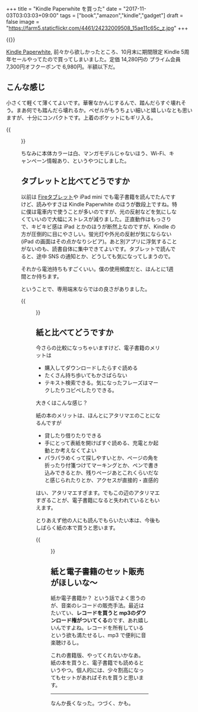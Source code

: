 +++
title = "Kindle Paperwhite を買った"
date = "2017-11-03T03:03:03+09:00"
tags = ["book","amazon","kindle","gadget"]
draft = false
image = "https://farm5.staticflickr.com/4461/24232009508_15ae11c65c_z.jpg"
+++

{{<amazon asin="B017DOURQW" title="Kindle Paperwhite">}}

[Kindle Paperwhite](http://www.amazon.co.jp/exec/obidos/ASIN/B017DOURQW/udonudon-22/), 前々から欲しかったところ、10月末に期間限定 Kindle 5周年セールやってたので買ってしまいました。定価 14,280円の プライム会員 7,300円オフクーポンで 6,980円。半額以下だ。


## こんな感じ

小さくて軽くて薄くてよいです。華奢なかんじするんで、踏んだらすぐ壊れそう。まあ何でも踏んだら壊れるか。ベゼルがもうちょい細いと嬉しいなとも思いますが、十分にコンパクトです。上着のポケットにもギリ入る。

{{<figure src="https://farm5.staticflickr.com/4461/38084470171_bcc455705a_z.jpg">}}

ちなみに本体カラーは白、マンガモデルじゃないほう、Wi-Fi、キャンペーン情報あり、というやつにしました。

## タブレットと比べてどうですか

以前は [Fireタブレット](http://www.amazon.co.jp/exec/obidos/ASIN/B01J90PKEM/udonudon-22/)や iPad mini でも電子書籍を読んでたんですけど、読みやすさは Kindle Paperwhite のほうが数段上ですね。特に僕は電車内で使うことが多いのですが、光の反射などを気にしなくていいので大幅にストレスが減りました。正直動作はもっさりで、キビキビ感は iPad とかのほうが断然上なのですが、Kindle の方が圧倒的に目にやさしい。蛍光灯や外光の反射が気にならない (iPad の画面はその点かなりシビア)。あと別アプリに浮気することがないのも、読書自体に集中できてよいです。タブレットで読んでると、途中 SNS の通知とか、どうしても気になってしまうので。

それから電池持ちもすごくいい。僕の使用頻度だと、ほんとに1週間とか持ちます。

ということで、専用端末ならではの良さがありました。

{{<figure src="https://farm5.staticflickr.com/4543/37465452154_467820aca5_z.jpg" title="iPad mini (左) と比べてもかなりコンパクト">}}

## 紙と比べてどうですか

今さらの比較になっちゃいますけど、電子書籍のメリットは

- 購入してダウンロードしたらすぐ読める
- たくさん持ち歩いてもかさばらない
- テキスト検索できる。気になったフレーズはマークしたりコピペしたりできる。

大きくはこんな感じ？

紙の本のメリットは、ほんとにアタリマエのことになるんですが

- 貸したり借りたりできる
- 手にとって表紙を開けばすぐ読める、充電とか起動とか考えなくてよい
- パラパラめくって探しやすいとか、ページの角を折ったり付箋つけてマーキングとか、ペンで書き込みできるとか、残りページあとこれくらいだなと感じられたりとか、アクセスが直接的・直感的

はい、アタリマエすぎます。でもこの辺のアタリマエすぎることが、電子書籍になると失われているともいえます。

とりあえず他の人にも読んでもらいたい本は、今後もしばらく紙の本で買うと思います。

{{<figure src="https://farm5.staticflickr.com/4461/24232009508_15ae11c65c_z.jpg">}}

## 紙と電子書籍のセット販売がほしいな〜

紙か電子書籍か？ という話でよく思うのが、音楽のレコードの販売手法。最近はたいてい、**レコードを買うと mp3のダウンロード権がついてくる**のです、あれ嬉しいんですよね。レコードを所有しているという欲も満たせるし、mp3 で便利に音楽聴けるし。

これの書籍版、やってくれないかなあ。紙の本を買うと、電子書籍でも読めるというやつ。個人的には、少々割高になってもセットがあればそれを買うと思います。

---

なんか長くなった。つづく、かも。
